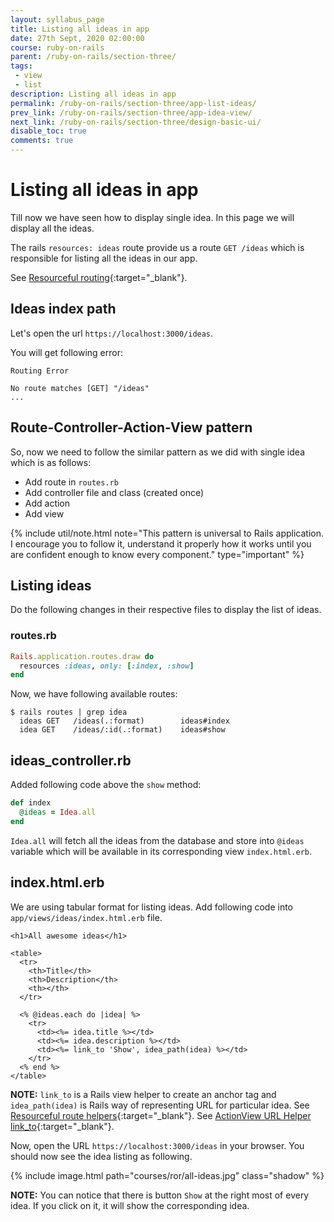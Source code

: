 ```yaml
---
layout: syllabus_page
title: Listing all ideas in app
date: 27th Sept, 2020 02:00:00
course: ruby-on-rails
parent: /ruby-on-rails/section-three/
tags:
 - view
 - list
description: Listing all ideas in app
permalink: /ruby-on-rails/section-three/app-list-ideas/
prev_link: /ruby-on-rails/section-three/app-idea-view/
next_link: /ruby-on-rails/section-three/design-basic-ui/
disable_toc: true
comments: true
---
```


# Listing all ideas in app

Till now we have seen how to display single idea. In this page we will display all the ideas.

The rails `resources: ideas` route provide us a route `GET /ideas` which is responsible for listing all the ideas in our app.

See [Resourceful routing](/ruby-on-rails/section-three/app-idea-route/#resourceful-routing){:target="_blank"}.

## Ideas index path

Let's open the url `https://localhost:3000/ideas`.

You will get following error:

```shell
Routing Error

No route matches [GET] "/ideas"
...
```

## Route-Controller-Action-View pattern

So, now we need to follow the similar pattern as we did with single idea which is as follows:

- Add route in `routes.rb`
- Add controller file and class (created once)
- Add action
- Add view

{% include util/note.html
    note="This pattern is universal to Rails application. I encourage you to follow it, understand it properly how it works until you are confident enough to know every component." type="important"
%}

## Listing ideas

Do the following changes in their respective files to display the list of ideas.

### routes.rb

```ruby
Rails.application.routes.draw do
  resources :ideas, only: [:index, :show]
end
```

Now, we have following available routes:

```shell
$ rails routes | grep idea
  ideas GET   /ideas(.:format)        ideas#index
  idea GET    /ideas/:id(.:format)    ideas#show
```

## ideas_controller.rb

Added following code above the `show` method:

```ruby
def index
  @ideas = Idea.all
end
```

`Idea.all` will fetch all the ideas from the database and store into `@ideas` variable which will be available in its corresponding view `index.html.erb`.

## index.html.erb

We are using tabular format for listing ideas. Add following code into `app/views/ideas/index.html.erb` file.

```erb
<h1>All awesome ideas</h1>

<table>
  <tr>
    <th>Title</th>
    <th>Description</th>
    <th></th>
  </tr>

  <% @ideas.each do |idea| %>
    <tr>
      <td><%= idea.title %></td>
      <td><%= idea.description %></td>
      <td><%= link_to 'Show', idea_path(idea) %></td>
    </tr>
  <% end %>
</table>
```

__NOTE:__ `link_to` is a Rails view helper to create an anchor tag and `idea_path(idea)` is Rails way of representing URL for particular idea. See [Resourceful route helpers](/ruby-on-rails/section-three/app-idea-route/#route-helpers){:target="_blank"}. See [ActionView URL Helper link_to](https://api.rubyonrails.org/v5.2.3/classes/ActionView/Helpers/UrlHelper.html#method-i-link_to){:target="_blank"}.

Now, open the URL `https://localhost:3000/ideas` in your browser. You should now see the idea listing as following.

{% include image.html path="courses/ror/all-ideas.jpg" class="shadow" %}

__NOTE:__ You can notice that there is button `Show` at the right most of every idea. If you click on it, it will show the corresponding idea.
